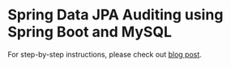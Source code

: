 # Spring Data JPA Auditing using Spring Boot and MySQL

For step-by-step instructions, please check out [blog post](https://attacomsian.com/blog/spring-data-jpa-auditing).
